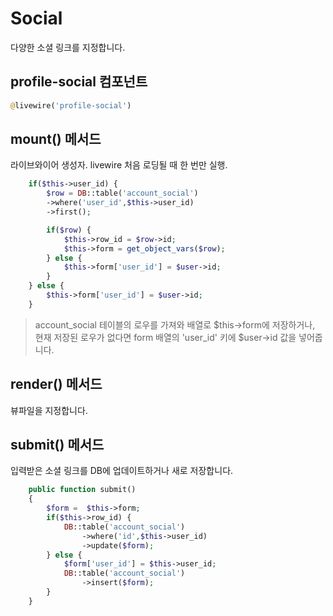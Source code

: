 # Social
다양한 소셜 링크를 지정합니다.

## profile-social 컴포넌트
```php
@livewire('profile-social')
```

## mount() 메서드
라이브와이어 생성자. livewire 처음 로딩될 때 한 번만 실행.
```php
    if($this->user_id) {
        $row = DB::table('account_social')
        ->where('user_id',$this->user_id)
        ->first();

        if($row) {
            $this->row_id = $row->id;
            $this->form = get_object_vars($row);
        } else {
            $this->form['user_id'] = $user->id;
        }
    } else {
        $this->form['user_id'] = $user->id;
    }
```
>account_social 테이블의 로우를 가져와 배열로 $this->form에 저장하거나, 현재 저장된 로우가 없다면 form 배열의 'user_id' 키에 $user->id 값을 넣어줍니다.

## render() 메서드
뷰파일을 지정합니다.

## submit() 메서드
입력받은 소셜 링크를 DB에 업데이트하거나 새로 저장합니다.
```php
    public function submit()
    {
        $form =  $this->form;
        if($this->row_id) {
            DB::table('account_social')
                ->where('id',$this->user_id)
                ->update($form);
        } else {
            $form['user_id'] = $this->user_id;
            DB::table('account_social')
                ->insert($form);
        }
    }
```
